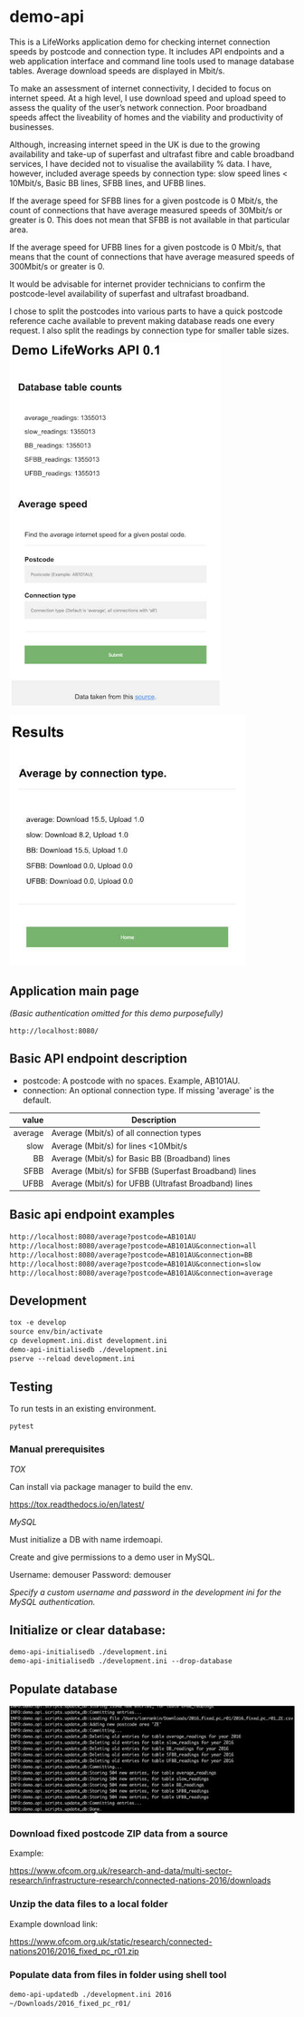 
# demo-api

This is a LifeWorks application demo for checking internet connection speeds by postcode and connection type. It includes API endpoints and a web application interface and command line tools used to manage database tables. Average download speeds are displayed in Mbit/s.

To make an assessment of internet connectivity, I decided to focus on internet speed. At a high level, I use download speed and upload speed to assess the quality of the user’s network connection. Poor broadband speeds affect the liveability of homes and the viability and productivity of businesses.

Although, increasing internet speed in the UK is due to the growing availability and take-up of superfast and ultrafast fibre and cable broadband services, I have decided not to visualise the availability % data. I have, however, included average speeds by connection type: slow speed lines < 10Mbit/s, Basic BB lines, SFBB lines, and UFBB lines.

If the average speed for SFBB lines for a given postcode is 0 Mbit/s, the count of connections that have average measured speeds of 30Mbit/s or greater is 0. This does not mean that SFBB is not available in that particular area.

If the average speed for UFBB lines for a given postcode is 0 Mbit/s, that means that the count of connections that have average measured speeds of 300Mbit/s or greater is 0.

It would be advisable for internet provider technicians to confirm the postcode-level availability of superfast and ultrafast broadband.

I chose to split the postcodes into various parts to have a quick postcode reference cache available to prevent making database reads one every request. I also split the readings by connection type for smaller table sizes.

![home page](screenshots/1.jpg)

![results page](screenshots/2.jpg)


## Application main page

*(Basic authentication omitted for this demo purposefully)*

    http://localhost:8080/

## Basic API endpoint description

* postcode: A postcode with no spaces. Example, AB101AU.
* connection: An optional connection type. If missing 'average' is the default.

| value    | Description                                           |
| --------:| ----------------------------------------------------- |
| average  | Average (Mbit/s) of all connection types              |
| slow     | Average (Mbit/s) for lines <10Mbit/s                  |
| BB       | Average (Mbit/s) for Basic BB (Broadband) lines       |
| SFBB     | Average (Mbit/s) for SFBB (Superfast Broadband) lines |
| UFBB     | Average (Mbit/s) for UFBB (Ultrafast Broadband) lines |

## Basic api endpoint examples

    http://localhost:8080/average?postcode=AB101AU
    http://localhost:8080/average?postcode=AB101AU&connection=all
    http://localhost:8080/average?postcode=AB101AU&connection=BB
    http://localhost:8080/average?postcode=AB101AU&connection=slow
    http://localhost:8080/average?postcode=AB101AU&connection=average

## Development

    tox -e develop
    source env/bin/activate
    cp development.ini.dist development.ini
    demo-api-initialisedb ./development.ini
    pserve --reload development.ini


## Testing

To run tests in an existing environment.

    pytest

### Manual prerequisites

*TOX*
    
Can install via package manager to build the env.
    
https://tox.readthedocs.io/en/latest/

*MySQL*

Must initialize a DB with name irdemoapi.

Create and give permissions to a demo user in MySQL.

Username: demouser
Password: demouser

*Specify a custom username and password in the development ini for the MySQL authentication.*

## Initialize or clear database:

    demo-api-initialisedb ./development.ini
    demo-api-initialisedb ./development.ini --drop-database

## Populate database

![populate db](screenshots/3.jpg)

### Download fixed postcode ZIP data from a source

Example:

https://www.ofcom.org.uk/research-and-data/multi-sector-research/infrastructure-research/connected-nations-2016/downloads

### Unzip the data files to a local folder

Example download link:

https://www.ofcom.org.uk/static/research/connected-nations2016/2016_fixed_pc_r01.zip

### Populate data from files in folder using shell tool

    demo-api-updatedb ./development.ini 2016 ~/Downloads/2016_fixed_pc_r01/
